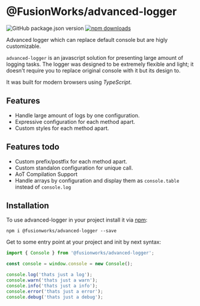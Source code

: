 # @FusionWorks/advanced-logger

![GitHub package.json version](https://img.shields.io/github/package-json/v/FusionWorks/advanced-logger.svg?label=Version)
[![npm downloads](https://img.shields.io/npm/dm/@fusionworks/advanced-logger.svg)](https://npmjs.org/@fusionworks/advanced-logger)

Advanced logger which can replace default console but are higly customizable.

`advanced-logger` is an javascript solution for presenting large amount of logging tasks. The logger was designed to be extremely flexible and light; it doesn't require you to replace original console with it but its design to.

It was built for modern browsers using _TypeScript_.

## Features
- Handle large amount of logs by one configuration.
- Expressive configuration for each method apart.
- Custom styles for each method apart.

## Features todo
- Custom prefix/postfix for each method apart.
- Custom standalon configuration for unique call.
- AoT Compilation Support
- Handle arrays by configuration and display them as `console.table` instead of `console.log`

## Installation
To use advanced-logger in your project install it via [npm](https://www.npmjs.com/package/@fusionworks/advanced-logger):
```
npm i @fusionworks/advanced-logger --save
```

Get to some entry point at your project and init by next syntax:
```JAVASCRIPT
import { Console } from '@fusionworks/advanced-logger';

const console = window.console = new Console();

console.log('thats just a log');
console.warn('thats just a warn');
console.info('thats just a info');
console.error('thats just a error');
console.debug('thats just a debug');
```

